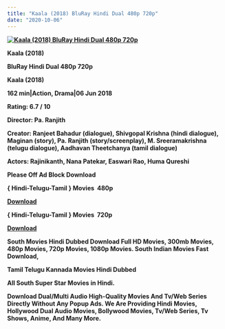 ```yaml
---
title: "Kaala (2018) BluRay Hindi Dual 480p 720p"
date: "2020-10-06"
---
```


[**![Kaala (2018) BluRay Hindi Dual 480p 720p ](https://1.bp.blogspot.com/-G97m9o7v5zY/XyZ8Gx1_zVI/AAAAAAAAEMs/xp_Qfx2CDjw8F27DgqEgiPAddScAW9QjQCLcBGAsYHQ/s1600/kaala.webp "Kaala (2018) BluRay Hindi Dual 480p 720p ")**](https://1.bp.blogspot.com/-G97m9o7v5zY/XyZ8Gx1_zVI/AAAAAAAAEMs/xp_Qfx2CDjw8F27DgqEgiPAddScAW9QjQCLcBGAsYHQ/s1600/kaala.webp)

 **Kaala (2018)**

**BluRay Hindi Dual 480p 720p** 

**Kaala (2018)**

**162 min|Action, Drama|06 Jun 2018**

**Rating: 6.7 / 10** 

**Director: Pa. Ranjith**

**Creator: Ranjeet Bahadur (dialogue), Shivgopal Krishna (hindi dialogue), Maginan (story), Pa. Ranjith (story/screenplay), M. Sreeramakrishna (telugu dialogue), Aadhavan Theetchanya (tamil dialogue)**

**Actors: Rajinikanth, Nana Patekar, Easwari Rao, Huma Qureshi**

**Please Off Ad Block Download**

**{ Hindi-Telugu-Tamil } Movies  480p**

[**Download**](https://zee.gl/0tgIRga)

**{ Hindi-Telugu-Tamil } Movies  720p**

[**Download**](https://zee.gl/9X0ID9)

 **South Movies Hindi Dubbed Download Full HD Movies, 300mb Movies, 480p Movies, 720p Movies, 1080p Movies. South Indian Movies Fast Download,**

**Tamil Telugu Kannada Movies Hindi Dubbed**

**All South Super Star Movies in Hindi.**

**Download Dual/Multi Audio High-Quality Movies And Tv/Web Series Directly Without Any Popup Ads. We Are Providing Hindi Movies, Hollywood Dual Audio Movies, Bollywood Movies, Tv/Web Series, Tv Shows, Anime, And Many More.**
